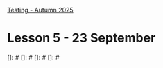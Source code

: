 [Testing - Autumn 2025](https://github.com/arturomorarioja-kea/SD_Testing_E25/blob/main/README.md)

# Lesson 5 - 23 September

[-> Ask about their experience with SonarQube, linters and others]: #
[-> Ask whether they applied coverage to their existing projects]: #
[-> Coverage solution]: #
[-> IT]: #
[-> Airline solution]: #
[-> API Testing]: #
[  -> Demo devtools network tab with a PHP app (films?)]: #

[## Exercise solutions]: #
[- Coverage(https://github.com/arturomorarioja-ek/SD_Testing_E25/edit/main/Lesson04/01%20Coverage.md) (Number and Employees)]: #
[- Decision Testing]: #
[  - Airline(https://github.com/arturomorarioja-ek/SD_Testing_E25/blob/main/Lesson02/09%20DT%20Airline.md)]: #
[- State Transition Testing]: #
[  - ATM(https://github.com/arturomorarioja-ek/SD_Testing_E25/blob/main/Lesson03/03%20ST%20ATM.md)]: #
[  - Login(https://github.com/arturomorarioja-ek/SD_Testing_E25/blob/main/Lesson03/04%20ST%20Login)]: #

[## Class takeaways]: #
[Check out the following slide decks on Itslearning:]: #
[- **Integration Testing**, with especial attention to]: #
[  - Advantages: protection against regressions, resistance to refactoring]: #
[  - Disadvantages: slow, difficult to maintain]: #
[- **API Testing**. Focus on:]: #
[  - How do API calls usually fail?]: #
[  - What to test for?]: #
[]: #
[]: #
[]: #
[]: #
